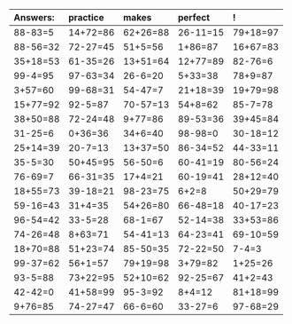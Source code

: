 | Answers: | practice | makes | perfect | ! |
| :--- | :--- | :--- | :--- | :--- |
| 88-83=5 | 14+72=86 | 62+26=88 | 26-11=15 | 79+18=97 | 
| 88-56=32 | 72-27=45 | 51+5=56 | 1+86=87 | 16+67=83 | 
| 35+18=53 | 61-35=26 | 13+51=64 | 12+77=89 | 82-76=6 | 
| 99-4=95 | 97-63=34 | 26-6=20 | 5+33=38 | 78+9=87 | 
| 3+57=60 | 99-68=31 | 54-47=7 | 21+18=39 | 19+79=98 | 
| 15+77=92 | 92-5=87 | 70-57=13 | 54+8=62 | 85-7=78 | 
| 38+50=88 | 72-24=48 | 9+77=86 | 89-53=36 | 39+45=84 | 
| 31-25=6 | 0+36=36 | 34+6=40 | 98-98=0 | 30-18=12 | 
| 25+14=39 | 20-7=13 | 13+37=50 | 86-34=52 | 44-33=11 | 
| 35-5=30 | 50+45=95 | 56-50=6 | 60-41=19 | 80-56=24 | 
| 76-69=7 | 66-31=35 | 17+4=21 | 60-19=41 | 28+12=40 | 
| 18+55=73 | 39-18=21 | 98-23=75 | 6+2=8 | 50+29=79 | 
| 59-16=43 | 31+4=35 | 54+26=80 | 66-48=18 | 40-17=23 | 
| 96-54=42 | 33-5=28 | 68-1=67 | 52-14=38 | 33+53=86 | 
| 74-26=48 | 8+63=71 | 54-41=13 | 64-23=41 | 69-10=59 | 
| 18+70=88 | 51+23=74 | 85-50=35 | 72-22=50 | 7-4=3 | 
| 99-37=62 | 56+1=57 | 79+19=98 | 3+79=82 | 1+25=26 | 
| 93-5=88 | 73+22=95 | 52+10=62 | 92-25=67 | 41+2=43 | 
| 42-42=0 | 41+58=99 | 95-3=92 | 8+4=12 | 81+18=99 | 
| 9+76=85 | 74-27=47 | 66-6=60 | 33-27=6 | 97-68=29 | 
